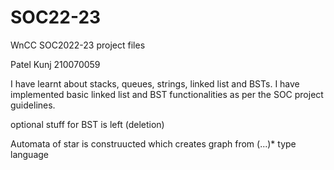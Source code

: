 # SOC22-23
WnCC SOC2022-23 project files 

Patel Kunj
210070059

I have learnt about stacks, queues, strings, linked list and BSTs. I have implemented basic linked list and BST functionalities as per the SOC project guidelines.

optional stuff for BST is left (deletion)

Automata of star is construucted which creates graph from (...)* type language
